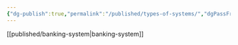 ```yaml
---
{"dg-publish":true,"permalink":"/published/types-of-systems/","dgPassFrontmatter":true,"noteIcon":""}
---
```


[[published/banking-system\|banking-system]]

